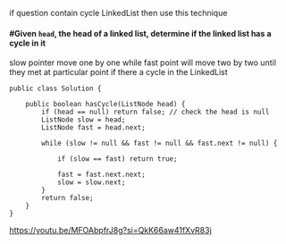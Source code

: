 if question contain cycle LinkedList then use this technique

#### #Given `head`, the head of a linked list, determine if the linked list has a cycle in it


slow pointer move one by one while fast point will move two by two until they met at particular point if there a cycle in the LinkedList

```
public class Solution {

    public boolean hasCycle(ListNode head) {
        if (head == null) return false; // check the head is null
        ListNode slow = head;
        ListNode fast = head.next;

        while (slow != null && fast != null && fast.next != null) {

            if (slow == fast) return true;
            
            fast = fast.next.next;
            slow = slow.next;
        }
        return false;
    }
}
```

https://youtu.be/MFOAbpfrJ8g?si=QkK66aw41fXvR83j